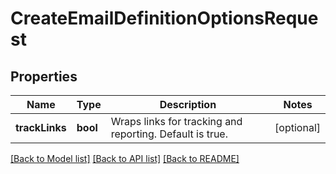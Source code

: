 # CreateEmailDefinitionOptionsRequest

## Properties
Name | Type | Description | Notes
------------ | ------------- | ------------- | -------------
**trackLinks** | **bool** | Wraps links for tracking and reporting. Default is true. | [optional] 

[[Back to Model list]](../README.md#documentation-for-models) [[Back to API list]](../README.md#documentation-for-api-endpoints) [[Back to README]](../README.md)


